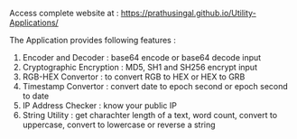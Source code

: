 Access complete website at : https://prathusingal.github.io/Utility-Applications/

The Application provides following features :
1.  Encoder and Decoder : base64 encode or base64 decode input
3.  Cryptographic Encryption : MD5, SH1 and SH256 encrypt input
4.  RGB-HEX Convertor : to convert RGB to HEX or HEX to GRB
5.  Timestamp Convertor : convert date to epoch second or epoch second to date
6.  IP Address Checker : know your public IP
8.  String Utility : get charachter length of a text, word count, convert to uppercase, convert to lowercase or reverse a string

